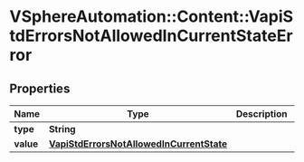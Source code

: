 # VSphereAutomation::Content::VapiStdErrorsNotAllowedInCurrentStateError

## Properties
Name | Type | Description | Notes
------------ | ------------- | ------------- | -------------
**type** | **String** |  | [optional] 
**value** | [**VapiStdErrorsNotAllowedInCurrentState**](VapiStdErrorsNotAllowedInCurrentState.md) |  | [optional] 


